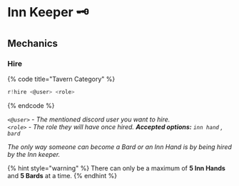 # Inn Keeper 🗝️

## Mechanics

### Hire

{% code title="Tavern Category" %}
```javascript
r!hire <@user> <role>
```
{% endcode %}

_`<@user>` - The mentioned discord user you want to hire.  
`<role>` - The role they will have once hired. **Accepted options:** `inn hand` , `bard`_

_The only way someone can become a Bard or an Inn Hand is by being hired by the Inn keeper._

{% hint style="warning" %}
There can only be a maximum of **5 Inn Hands** and **5 Bards** at a time.
{% endhint %}



